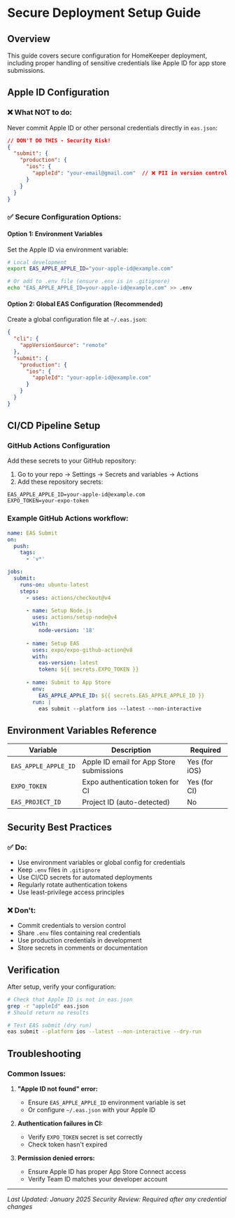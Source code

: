 # Secure Deployment Setup Guide

## Overview
This guide covers secure configuration for HomeKeeper deployment, including proper handling of sensitive credentials like Apple ID for app store submissions.

## Apple ID Configuration

### ❌ **What NOT to do:**
Never commit Apple ID or other personal credentials directly in `eas.json`:
```json
// DON'T DO THIS - Security Risk!
{
  "submit": {
    "production": {
      "ios": {
        "appleId": "your-email@gmail.com"  // ❌ PII in version control
      }
    }
  }
}
```

### ✅ **Secure Configuration Options:**

#### Option 1: Environment Variables
Set the Apple ID via environment variable:

```bash
# Local development
export EAS_APPLE_APPLE_ID="your-apple-id@example.com"

# Or add to .env file (ensure .env is in .gitignore)
echo "EAS_APPLE_APPLE_ID=your-apple-id@example.com" >> .env
```

#### Option 2: Global EAS Configuration (Recommended)
Create a global configuration file at `~/.eas.json`:

```json
{
  "cli": {
    "appVersionSource": "remote"
  },
  "submit": {
    "production": {
      "ios": {
        "appleId": "your-apple-id@example.com"
      }
    }
  }
}
```

## CI/CD Pipeline Setup

### GitHub Actions Configuration

Add these secrets to your GitHub repository:

1. Go to your repo → Settings → Secrets and variables → Actions
2. Add these repository secrets:

```
EAS_APPLE_APPLE_ID=your-apple-id@example.com
EXPO_TOKEN=your-expo-token
```

### Example GitHub Actions workflow:

```yaml
name: EAS Submit
on:
  push:
    tags:
      - 'v*'

jobs:
  submit:
    runs-on: ubuntu-latest
    steps:
      - uses: actions/checkout@v4
      
      - name: Setup Node.js
        uses: actions/setup-node@v4
        with:
          node-version: '18'
          
      - name: Setup EAS
        uses: expo/expo-github-action@v8
        with:
          eas-version: latest
          token: ${{ secrets.EXPO_TOKEN }}
          
      - name: Submit to App Store
        env:
          EAS_APPLE_APPLE_ID: ${{ secrets.EAS_APPLE_APPLE_ID }}
        run: |
          eas submit --platform ios --latest --non-interactive
```

## Environment Variables Reference

| Variable | Description | Required |
|----------|-------------|----------|
| `EAS_APPLE_APPLE_ID` | Apple ID email for App Store submissions | Yes (for iOS) |
| `EXPO_TOKEN` | Expo authentication token for CI | Yes (for CI) |
| `EAS_PROJECT_ID` | Project ID (auto-detected) | No |

## Security Best Practices

### ✅ **Do:**
- Use environment variables or global config for credentials
- Keep `.env` files in `.gitignore`
- Use CI/CD secrets for automated deployments
- Regularly rotate authentication tokens
- Use least-privilege access principles

### ❌ **Don't:**
- Commit credentials to version control
- Share `.env` files containing real credentials
- Use production credentials in development
- Store secrets in comments or documentation

## Verification

After setup, verify your configuration:

```bash
# Check that Apple ID is not in eas.json
grep -r "appleId" eas.json
# Should return no results

# Test EAS submit (dry run)
eas submit --platform ios --latest --non-interactive --dry-run
```

## Troubleshooting

### Common Issues:

1. **"Apple ID not found" error:**
   - Ensure `EAS_APPLE_APPLE_ID` environment variable is set
   - Or configure `~/.eas.json` with your Apple ID

2. **Authentication failures in CI:**
   - Verify `EXPO_TOKEN` secret is set correctly
   - Check token hasn't expired

3. **Permission denied errors:**
   - Ensure Apple ID has proper App Store Connect access
   - Verify Team ID matches your developer account

---

*Last Updated: January 2025*
*Security Review: Required after any credential changes* 